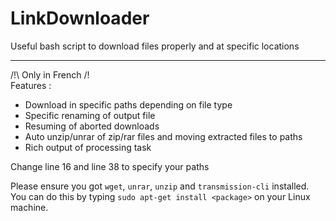 # LinkDownloader
Useful bash script to download files properly and at specific locations

---
/!\ Only in French /!\
Features :
- Download in specific paths depending on file type
- Specific renaming of output file
- Resuming of aborted downloads
- Auto unzip/unrar of zip/rar files and moving extracted files to paths
- Rich output of processing task

Change line 16 and line 38 to specify your paths

Please ensure you got `wget`, `unrar`, `unzip` and `transmission-cli` installed.
You can do this by typing `sudo apt-get install <package>` on your Linux machine.
